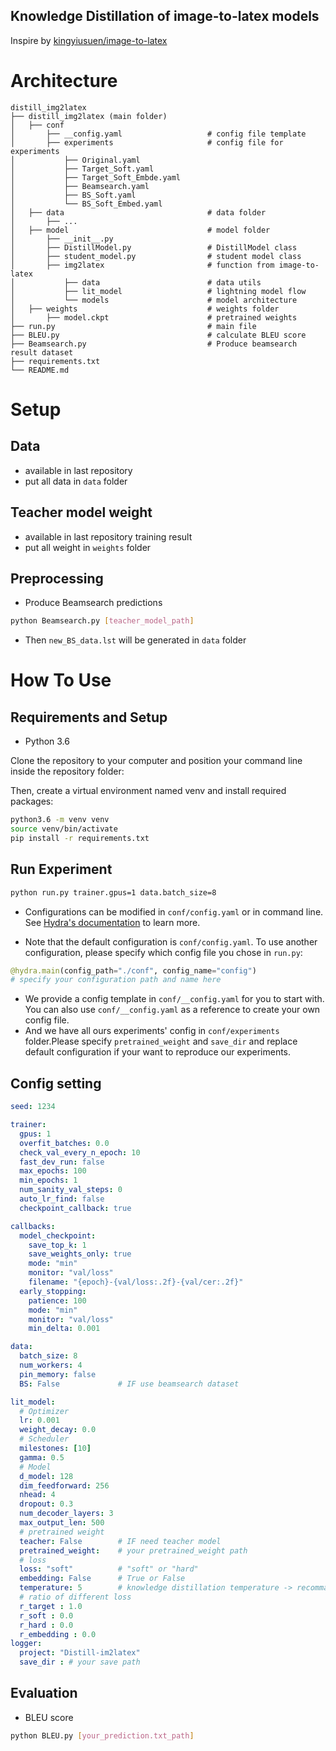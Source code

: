 Knowledge Distillation of image-to-latex models
----------------------------------------------------------------

Inspire by [kingyiusuen/image-to-latex](https://github.com/kingyiusuen/image-to-latex)

# Architecture
```
distill_img2latex
├── distill_img2latex (main folder)
│   ├── conf
│   	├── __config.yaml                   # config file template
│   	├── experiments                     # config file for experiments
│   	    ├── Original.yaml
│   	    ├── Target_Soft.yaml
│   	    ├── Target_Soft_Embde.yaml
│   	    ├── Beamsearch.yaml
│   	    ├── BS_Soft.yaml
│   	    └── BS_Soft_Embed.yaml
│   ├── data                                # data folder
│   	├── ...
│   ├── model                               # model folder
│   	├── __init__.py
│   	├── DistillModel.py                 # DistillModel class
│   	├── student_model.py                # student model class
│   	├── img2latex                       # function from image-to-latex
│   	    ├── data                        # data utils
│   	    ├── lit_model                   # lightning model flow
│   	    └── models                      # model architecture
│   ├── weights                             # weights folder
│       ├── model.ckpt                      # pretrained weights
├── run.py                                  # main file
├── BLEU.py                                 # calculate BLEU score
├── Beamsearch.py                           # Produce beamsearch result dataset
├── requirements.txt                        
└── README.md
```

# Setup
## Data
- available in last repository
- put all data in `data` folder
## Teacher model weight
- available in last repository training result
- put all weight in `weights` folder
## Preprocessing
- Produce Beamsearch predictions
```bash
python Beamsearch.py [teacher_model_path]
```
- Then `new_BS_data.lst` will be generated in `data` folder


# How To Use
## Requirements and Setup
- Python 3.6

Clone the repository to your computer and position your command line inside the repository folder:

Then, create a virtual environment named venv and install required packages:
```bash
python3.6 -m venv venv
source venv/bin/activate
pip install -r requirements.txt
```

## Run Experiment
```bash
python run.py trainer.gpus=1 data.batch_size=8
```
- Configurations can be modified in `conf/config.yaml` or in command line. See [Hydra's documentation](https://hydra.cc/docs/intro/) to learn more.

- Note that the default configuration is `conf/config.yaml`. To use another configuration, please specify which config file you chose in `run.py`:
```python
@hydra.main(config_path="./conf", config_name="config") 
# specify your configuration path and name here
```

- We provide a config template in `conf/__config.yaml` for you to start with. You can also use `conf/__config.yaml` as a reference to create your own config file.
- And we have all ours experiments' config in `conf/experiments` folder.Please specify `pretrained_weight` and `save_dir` and replace default configuration if your want to reproduce our experiments.

## Config setting
```yaml
seed: 1234

trainer:
  gpus: 1
  overfit_batches: 0.0
  check_val_every_n_epoch: 10
  fast_dev_run: false
  max_epochs: 100
  min_epochs: 1
  num_sanity_val_steps: 0
  auto_lr_find: false
  checkpoint_callback: true

callbacks:
  model_checkpoint:
    save_top_k: 1
    save_weights_only: true
    mode: "min"
    monitor: "val/loss"
    filename: "{epoch}-{val/loss:.2f}-{val/cer:.2f}"
  early_stopping:
    patience: 100
    mode: "min"
    monitor: "val/loss"
    min_delta: 0.001

data:
  batch_size: 8
  num_workers: 4
  pin_memory: false
  BS: False             # IF use beamsearch dataset

lit_model:
  # Optimizer
  lr: 0.001
  weight_decay: 0.0
  # Scheduler
  milestones: [10]
  gamma: 0.5
  # Model
  d_model: 128
  dim_feedforward: 256
  nhead: 4
  dropout: 0.3
  num_decoder_layers: 3
  max_output_len: 500
  # pretrained weight
  teacher: False        # IF need teacher model
  pretrained_weight:    # your pretrained_weight path
  # loss
  loss: "soft"          # "soft" or "hard"
  embedding: False      # True or False
  temperature: 5        # knowledge distillation temperature -> recommanded 3~20
  # ratio of different loss
  r_target : 1.0
  r_soft : 0.0
  r_hard : 0.0
  r_embedding : 0.0
logger:
  project: "Distill-im2latex"
  save_dir : # your save path
```

## Evaluation
- BLEU score
```bash
python BLEU.py [your_prediction.txt_path]
```